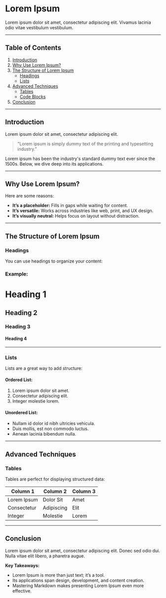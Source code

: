 # Lorem Ipsum

Lorem ipsum dolor sit amet, consectetur adipiscing elit. Vivamus lacinia odio vitae vestibulum vestibulum.

----------

## Table of Contents

1. [Introduction](#introduction)
2. [Why Use Lorem Ipsum?](#why-use-lorem-ipsum)
3. [The Structure of Lorem Ipsum](#the-structure-of-lorem-ipsum)
   - [Headings](#headings)
   - [Lists](#lists)
4. [Advanced Techniques](#advanced-techniques)
   - [Tables](#tables)
   - [Code Blocks](#code-blocks)
5. [Conclusion](#conclusion)

----------

## Introduction

Lorem ipsum dolor sit amet, consectetur adipiscing elit.

> "Lorem ipsum is simply dummy text of the printing and typesetting industry."

Lorem ipsum has been the industry's standard dummy text ever since the 1500s. Below, we dive deep into its applications.

----------

## Why Use Lorem Ipsum?

Here are some reasons:

- **It’s a placeholder:** Fills in gaps while waiting for content.
- **It’s versatile:** Works across industries like web, print, and UX design.
- **It’s visually neutral:** Helps focus on layout without distraction.

----------

## The Structure of Lorem Ipsum

### Headings

You can use headings to organize your content:

### Example:

# Heading 1
## Heading 2
### Heading 3
#### Heading 4

----------

### Lists

Lists are a great way to add structure:

#### Ordered List:

1. Lorem ipsum dolor sit amet.
2. Consectetur adipiscing elit.
3. Integer molestie lorem.

#### Unordered List:

- Nullam id dolor id nibh ultricies vehicula.
- Duis mollis, est non commodo luctus.
- Aenean lacinia bibendum nulla.

----------

## Advanced Techniques

### Tables

Tables are perfect for displaying structured data:

| Column 1    | Column 2    | Column 3   |
|-------------|-------------|------------|
| Lorem Ipsum | Dolor Sit   | Amet       |
| Consectetur | Adipiscing  | Elit       |
| Integer     | Molestie    | Lorem      |

----------

## Conclusion

Lorem ipsum dolor sit amet, consectetur adipiscing elit. Donec sed odio dui. Nulla vitae elit libero, a pharetra augue.

**Key Takeaways:**

- Lorem Ipsum is more than just text; it’s a tool.
- Its applications span design, development, and content creation.
- Mastering Markdown makes presenting Lorem Ipsum even more effective.